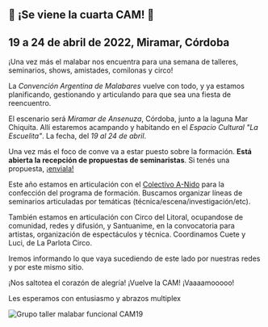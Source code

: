 ## 🎉 ¡Se viene la cuarta CAM! 🎉
## 19 a 24 de abril de 2022, Miramar, Córdoba

¡Una vez más el malabar nos encuentra para una semana de talleres, seminarios, shows, amistades, comilonas y circo!

La _Convención Argentina de Malabares_ vuelve con todo, y ya estamos planificando, gestionando y articulando para que sea una fiesta de reencuentro.

El escenario será _Miramar de Ansenuza_, Córdoba, junto a la laguna Mar Chiquita. Allí estaremos acampando y habitando en el _Espacio Cultural "La Escuelita"_. La fecha, del _19 al 24 de abril_.

Una vez más el foco de conve va a estar puesto sobre la formación. **Está abierta la recepción de propuestas de seminaristas**. Si tenés una propuesta,  [¡enviala!](#)

Este año estamos en articulación con el [Colectivo A-Nido](https://colectivoanido.com) para la confección del programa de formación. Buscamos organizar líneas de seminarios articuladas por temáticas (técnica/escena/investigación/etc).

También estamos en articulación con Circo del Litoral, ocupandose de comunidad, redes y difusión, y Santuanime, en la convocatoria para artistas, organización de espectáculos y técnica. Coordinamos Cuete y Luci, de La Parlota Circo.

Iremos informando lo que vaya sucediendo de este lado por nuestras redes y por este mismo sitio.

¡Nos saltotea el corazón de alegría! ¡Vuelve la CAM! ¡Vaaaamooooo!

Les esperamos con entusiasmo y abrazos multiplex

![Grupo taller malabar funcional CAM19](/img/artículos/funcional.jpg)
